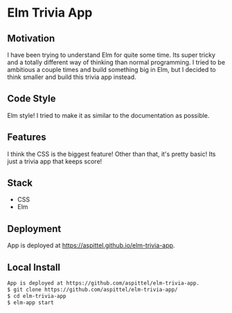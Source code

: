# Elm Trivia App

## Motivation
I have been trying to understand Elm for quite some time. Its super tricky and a totally different way of thinking than normal programming. I tried to be ambitious a couple times and build something big in Elm, but I decided to think smaller and build this trivia app instead.

## Code Style
Elm style! I tried to make it as similar to the documentation as possible.

## Features
I think the CSS is the biggest feature! Other than that, it's pretty basic! Its just a trivia app that keeps score!

## Stack
* CSS
* Elm

## Deployment
App is deployed at https://aspittel.github.io/elm-trivia-app.

## Local Install
```bash
App is deployed at https://github.com/aspittel/elm-trivia-app.
$ git clone https://github.com/aspittel/elm-trivia-app/
$ cd elm-trivia-app
$ elm-app start
```
